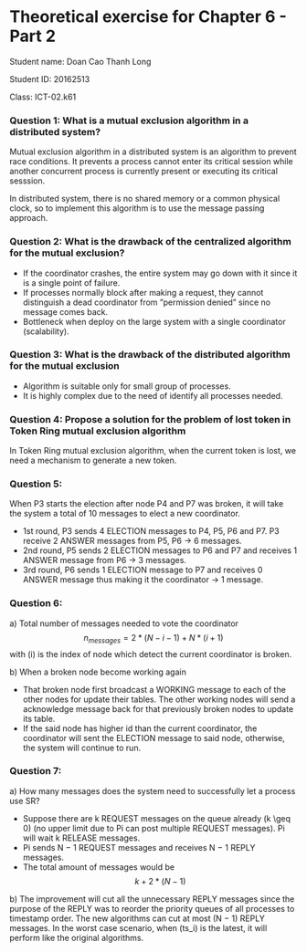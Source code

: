 # Theoretical exercise for Chapter 6 - Part 2
Student name: Doan Cao Thanh Long

Student ID: 20162513

Class: ICT-02.k61

### Question 1: What is a mutual exclusion algorithm in a distributed system? 

Mutual exclusion algorithm in a distributed system is an algorithm to prevent race conditions. It prevents a process cannot enter its critical session while another concurrent process is currently present or executing its critical sesssion.  

In distributed system, there is no shared memory or a common physical clock, so to implement this algorithm is to use the message passing approach. 

### Question 2: What is the drawback of the centralized algorithm for the mutual exclusion?
- If the coordinator crashes, the entire system may go down with it since it is a single point of failure.
- If processes normally block after making a request, they cannot distinguish a dead coordinator from ”permission denied” since no message comes back.
- Bottleneck when deploy on the large system with a single coordinator (scalability).

### Question 3: What is the drawback of the distributed algorithm for the mutual exclusion
- Algorithm is suitable only for small group of processes.
- It is highly complex due to the need of identify all processes needed.

### Question 4: Propose a solution for the problem of lost token in Token Ring mutual exclusion algorithm
In Token Ring mutual exclusion algorithm, when the current token is lost, we need a mechanism to generate a new token.

### Question 5:
When P3 starts the election after node P4 and P7 was broken, it will take the system a total of 10 messages to elect a new coordinator.

- 1st round, P3 sends 4 ELECTION messages to P4, P5, P6 and P7. P3 receive 2 ANSWER messages from P5, P6 -> 6 messages.
- 2nd round, P5 sends 2 ELECTION messages to P6 and P7 and receives 1 ANSWER message from P6 -> 3 messages.
- 3rd round, P6 sends 1 ELECTION message to P7 and receives 0 ANSWER message thus making it the coordinator -> 1 message. 

### Question 6:
a) Total number of messages needed to vote the coordinator
$$ n_{messages} = 2 * (N - i - 1) + N * (i + 1) $$
with \(i\) is the index of node which detect the current coordinator is broken.

b) When a broken node become working again

- That broken node first broadcast a WORKING message to each of the other nodes for update their tables. The other working nodes will send a acknowledge message back for that previously broken nodes to update its table.
- If the said node has higher id than the current coordinator, the coordinator will sent the ELECTION message to said node, otherwise, the system will continue to run.

### Question 7:
a) How many messages does the system need to successfully let a process use SR?

- Suppose there are k REQUEST messages on the queue already \(k \geq 0\) (no upper limit due to Pi can post multiple REQUEST messages). Pi will wait k RELEASE messages.
- Pi sends N − 1 REQUEST messages and receives N − 1 REPLY messages.
- The total amount of messages would be
$$ k + 2*(N − 1) $$

b) The improvement will cut all the unnecessary REPLY messages since the purpose of the REPLY was to reorder the priority queues of all processes to timestamp order. The new algorithms can cut at most \(N − 1\) REPLY messages. In the worst case scenario, when \(ts_i\) is the latest, it will perform like the original algorithms.
